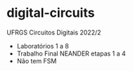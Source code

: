 # digital-circuits
UFRGS
Circuitos Digitais 2022/2

- Laboratórios 1 a 8
- Trabalho Final NEANDER etapas 1 a 4
- Não tem FSM
